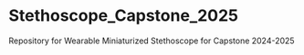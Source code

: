 # Stethoscope_Capstone_2025
Repository for Wearable Miniaturized Stethoscope for Capstone 2024-2025
